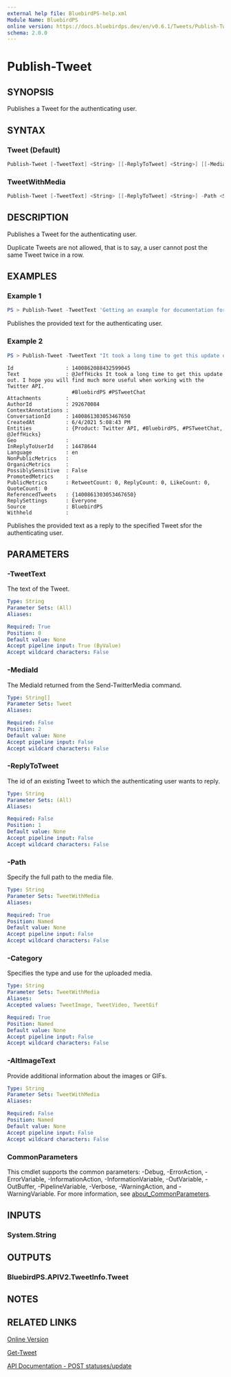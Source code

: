 ```yaml
---
external help file: BluebirdPS-help.xml
Module Name: BluebirdPS
online version: https://docs.bluebirdps.dev/en/v0.6.1/Tweets/Publish-Tweet
schema: 2.0.0
---
```


# Publish-Tweet

## SYNOPSIS

Publishes a Tweet for the authenticating user.

## SYNTAX

### Tweet (Default)

```powershell
Publish-Tweet [-TweetText] <String> [[-ReplyToTweet] <String>] [[-MediaId] <String[]>] [<CommonParameters>]
```

### TweetWithMedia

```powershell
Publish-Tweet [-TweetText] <String> [[-ReplyToTweet] <String>] -Path <String> -Category <String> [-AltImageText <String>] [<CommonParameters>]
```

## DESCRIPTION

Publishes a Tweet for the authenticating user.

Duplicate Tweets are not allowed, that is to say, a user cannot post the same Tweet twice in a row.

## EXAMPLES

### Example 1

```powershell
PS > Publish-Tweet -TweetText 'Getting an example for documentation for the Publish-Tweet command of the #BluebirdPS #PowerShell 7 module for Twitter.'
```

Publishes the provided text for the authenticating user.

### Example 2

```powershell
PS > Publish-Tweet -TweetText "It took a long time to get this update out. I hope you will find much more useful when working with the Twitter API. #BluebirdPS #PSTweetChat" -ReplyToTweet 1400861303053467650
```

```text
Id                 : 1400862088432599045
Text               : @JeffHicks It took a long time to get this update out. I hope you will find much more useful when working with the Twitter API.
                     #BluebirdPS #PSTweetChat
Attachments        :
AuthorId           : 292670084
ContextAnnotations :
ConversationId     : 1400861303053467650
CreatedAt          : 6/4/2021 5:08:43 PM
Entities           : {Product: Twitter API, #BluebirdPS, #PSTweetChat, @JeffHicks}
Geo                :
InReplyToUserId    : 14478644
Language           : en
NonPublicMetrics   :
OrganicMetrics     :
PossiblySensitive  : False
PromotedMetrics    :
PublicMetrics      : RetweetCount: 0, ReplyCount: 0, LikeCount: 0, QuoteCount: 0
ReferencedTweets   : {1400861303053467650}
ReplySettings      : Everyone
Source             : BluebirdPS
Withheld           :
```

Publishes the provided text as a reply to the specified Tweet sfor the authenticating user.

## PARAMETERS

### -TweetText

The text of the Tweet.

```yaml
Type: String
Parameter Sets: (All)
Aliases:

Required: True
Position: 0
Default value: None
Accept pipeline input: True (ByValue)
Accept wildcard characters: False
```

### -MediaId

The MediaId returned from the Send-TwitterMedia command.

```yaml
Type: String[]
Parameter Sets: Tweet
Aliases:

Required: False
Position: 2
Default value: None
Accept pipeline input: False
Accept wildcard characters: False
```

### -ReplyToTweet

The id of an existing Tweet to which the authenticating user wants to reply.

```yaml
Type: String
Parameter Sets: (All)
Aliases:

Required: False
Position: 1
Default value: None
Accept pipeline input: False
Accept wildcard characters: False
```

### -Path

Specify the full path to the media file.

```yaml
Type: String
Parameter Sets: TweetWithMedia
Aliases:

Required: True
Position: Named
Default value: None
Accept pipeline input: False
Accept wildcard characters: False
```

### -Category

Specifies the type and use for the uploaded media.

```yaml
Type: String
Parameter Sets: TweetWithMedia
Aliases:
Accepted values: TweetImage, TweetVideo, TweetGif

Required: True
Position: Named
Default value: None
Accept pipeline input: False
Accept wildcard characters: False
```

### -AltImageText

Provide additional information about the images or GIFs.

```yaml
Type: String
Parameter Sets: TweetWithMedia
Aliases:

Required: False
Position: Named
Default value: None
Accept pipeline input: False
Accept wildcard characters: False
```

### CommonParameters

This cmdlet supports the common parameters: -Debug, -ErrorAction, -ErrorVariable, -InformationAction, -InformationVariable, -OutVariable, -OutBuffer, -PipelineVariable, -Verbose, -WarningAction, and -WarningVariable. For more information, see [about_CommonParameters](http://go.microsoft.com/fwlink/?LinkID=113216).

## INPUTS

### System.String

## OUTPUTS

### BluebirdPS.APIV2.TweetInfo.Tweet

## NOTES

## RELATED LINKS

[Online Version](https://docs.bluebirdps.dev/en/v0.6.1/Tweets/Publish-Tweet)

[Get-Tweet](https://docs.bluebirdps.dev/en/v0.6.1/Tweets/Get-Tweet)

[API Documentation - POST statuses/update](https://developer.twitter.com/en/docs/twitter-api/v1/tweets/post-and-engage/api-reference/post-statuses-update)
